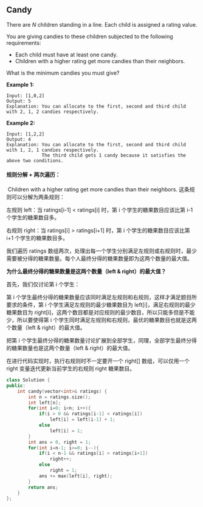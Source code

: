 ## Candy

There are *N* children standing in a line. Each child is assigned a rating value.

You are giving candies to these children subjected to the following requirements:

- Each child must have at least one candy.
- Children with a higher rating get more candies than their neighbors.

What is the minimum candies you must give?

**Example 1:**

```
Input: [1,0,2]
Output: 5
Explanation: You can allocate to the first, second and third child with 2, 1, 2 candies respectively.
```

**Example 2:**

```
Input: [1,2,2]
Output: 4
Explanation: You can allocate to the first, second and third child with 1, 2, 1 candies respectively.
             The third child gets 1 candy because it satisfies the above two conditions.
```

#### 规则分解 + 两次遍历：

​		Children with a higher rating get more candies than their neighbors. 这条规则可以分解为两条规则：

左规则 left：当 ratings[i-1] < ratings[i] 时，第 i 个学生的糖果数目应该比第 i-1 个学生的糖果数目多。

右规则 right：当 ratings[i] > ratings[i+1] 时，第 i 个学生的糖果数目应该比第 i+1 个学生的糖果数目多。

我们遍历 ratings 数组两次，处理出每一个学生分别满足左规则或右规则时，最少需要被分得的糖果数量。每个人最终分得的糖果数量即为这两个数量的最大值。

**为什么最终分得的糖果数量是这两个数量（left & right）的最大值？**

首先，我们仅讨论第 i 个学生：

第 i 个学生最终分得的糖果数量应该同时满足左规则和右规则，这样才满足题目所要求的条件，第 i 个学生满足左规则的最少糖果数目为 left[i]，满足右规则的最少糖果数目为 right[i]，这两个数目都是对应规则的最少数目，所以只能多但是不能少，所以要使得第 i 个学生同时满足左规则和右规则，最优的糖果数目也就是这两个数量（left & right）的最大值。

把第 i 个学生最终分得的糖果数量讨论扩展到全部学生，同理，全部学生最终分得的糖果数量也是这两个数量（left & right）的最大值。

在进行代码实现时，执行右规则时不一定要开一个 right[] 数组，可以仅用一个 right 变量迭代更新当前学生的右规则 right 糖果数目。

```c++
class Solution {
public:
    int candy(vector<int>& ratings) {
        int n = ratings.size();
        int left[n];
        for(int i=0; i<n; i++){
            if(i > 0 && ratings[i-1] < ratings[i])
                left[i] = left[i-1] + 1;
            else
                left[i] = 1;
        }
        int ans = 0, right = 1;
        for(int i=n-1; i>=0; i--){
            if(i < n-1 && ratings[i] > ratings[i+1])
                right++;
            else
                right = 1;
            ans += max(left[i], right);
        }
        return ans;
    }
};
```

